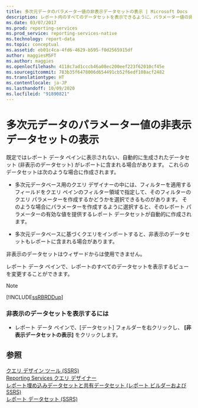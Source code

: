 ```yaml
---
title: 多次元データのパラメーター値の非表示データセットの表示 | Microsoft Docs
description: レポート内のすべてのデータセットを表示できるように、パラメーター値の非表示データセットを表示する方法について説明します。
ms.date: 03/07/2017
ms.prod: reporting-services
ms.prod_service: reporting-services-native
ms.technology: report-data
ms.topic: conceptual
ms.assetid: eb01c4ca-4fd6-4629-b595-f0d2565915df
author: maggiesMSFT
ms.author: maggies
ms.openlocfilehash: 4118c7ad1cccb46a08ec200eef223f62010cf45e
ms.sourcegitcommit: 783b35f6478006d654491cb52f6edf108acf2482
ms.translationtype: HT
ms.contentlocale: ja-JP
ms.lasthandoff: 10/09/2020
ms.locfileid: "91890821"
---
```

# <a name="show-hidden-datasets-for-parameter-values---multidimensional-data"></a>多次元データのパラメーター値の非表示データセットの表示
  既定ではレポート データ ペインに表示されない、自動的に生成されたデータセット (非表示のデータセット) がレポートに含まれる場合があります。 これらのデータセットは次のような場合に作成されます。  
  
-   多次元データベース用のクエリ デザイナーの中には、フィルターを適用するフィールドをクエリ ペインのフィルター領域で指定して、そのフィルターのクエリ パラメーターを作成するかどうかを選択できるものがあります。 そのような場合にパラメーターを作成するように選択すると、そのレポート パラメーターの有効な値を提供するレポート データセットが自動的に作成されます。  
  
-   多次元データベースに基づくクエリをインポートすると、非表示のデータセットもレポートに含まれる場合があります。  
  
 非表示のデータセットはウィザードからは使用できません。  
  
 レポート データ ペインで、レポートのすべてのデータセットを表示するビューを変更することができます。  
  
> [!NOTE]  
>  [!INCLUDE[ssRBRDDup](../../includes/ssrbrddup-md.md)]  
  
### <a name="to-display-hidden-datasets"></a>非表示のデータセットを表示するには  
  
-   レポート データ ペインで、[データセット] フォルダーを右クリックし、 **[非表示データセットの表示]** をクリックします。  
  
## <a name="see-also"></a>参照  
 [クエリ デザイン ツール (SSRS)](query-design-tools-ssrs.md)   
 [Reporting Services クエリ デザイナー](/previous-versions/sql/)   
 [レポート埋め込みデータセットと共有データセット &#40;レポート ビルダーおよび SSRS&#41;](../../reporting-services/report-data/report-embedded-datasets-and-shared-datasets-report-builder-and-ssrs.md)   
 [レポート データセット (SSRS)](../../reporting-services/report-data/report-datasets-ssrs.md)  
  
